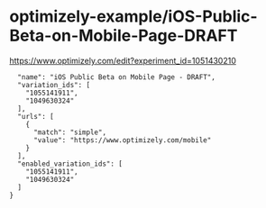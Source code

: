 optimizely-example/iOS-Public-Beta-on-Mobile-Page-DRAFT
======================================================

https://www.optimizely.com/edit?experiment_id=1051430210

```json{
  "name": "iOS Public Beta on Mobile Page - DRAFT",
  "variation_ids": [
    "1055141911",
    "1049630324"
  ],
  "urls": [
    {
      "match": "simple",
      "value": "https://www.optimizely.com/mobile"
    }
  ],
  "enabled_variation_ids": [
    "1055141911",
    "1049630324"
  ]
}
```
